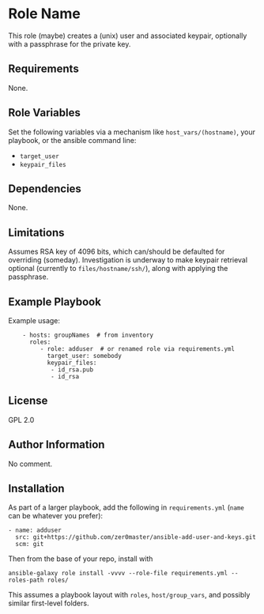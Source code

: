 Role Name
=========

This role (maybe) creates a (unix) user and associated keypair, optionally with a passphrase for the private key.

Requirements
------------

None.

Role Variables
--------------

Set the following variables via a mechanism like `host_vars/(hostname)`, your playbook, or the ansible command line:
* `target_user`
* `keypair_files`

Dependencies
------------

None.

Limitations
-----------

Assumes RSA key of 4096 bits, which can/should be defaulted for overriding (someday). Investigation is underway to make keypair retrieval optional (currently to `files/hostname/ssh/`), along with applying the passphrase.

Example Playbook
----------------

Example usage:
```
    - hosts: groupNames  # from inventory
      roles:
         - role: adduser  # or renamed role via requirements.yml
           target_user: somebody
           keypair_files:
            - id_rsa.pub
            - id_rsa
```
License
-------

GPL 2.0

Author Information
------------------

No comment.

Installation
------------

As part of a larger playbook, add the following in `requirements.yml` (`name` can be whatever you prefer):
```
- name: adduser
  src: git+https://github.com/zer0master/ansible-add-user-and-keys.git
  scm: git
```
Then from the base of your repo, install with
```
ansible-galaxy role install -vvvv --role-file requirements.yml --roles-path roles/
```
This assumes a playbook layout with `roles`, `host/group_vars`, and possibly similar first-level folders.
